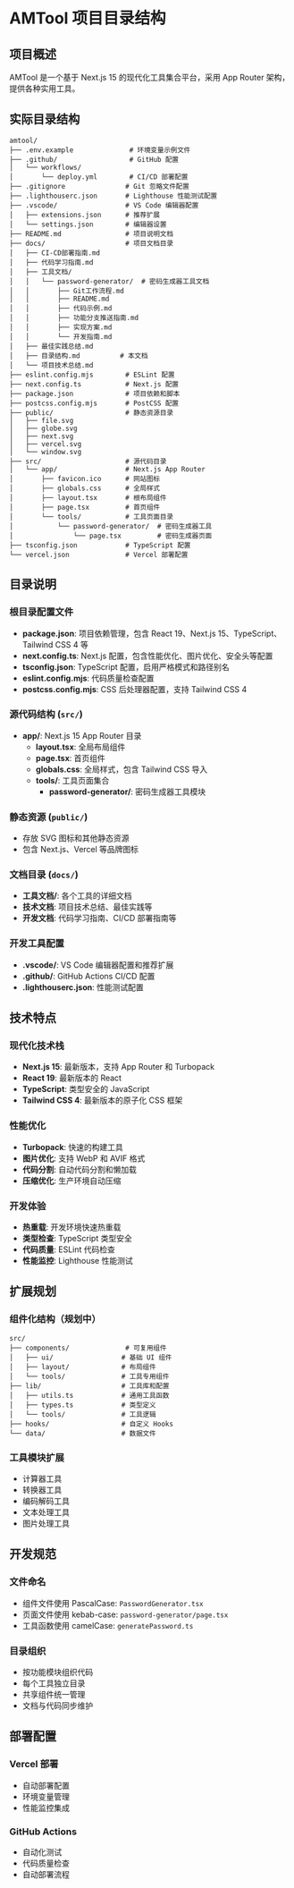 # AMTool 项目目录结构

## 项目概述
AMTool 是一个基于 Next.js 15 的现代化工具集合平台，采用 App Router 架构，提供各种实用工具。

## 实际目录结构

```
amtool/
├── .env.example              # 环境变量示例文件
├── .github/                  # GitHub 配置
│   └── workflows/
│       └── deploy.yml        # CI/CD 部署配置
├── .gitignore               # Git 忽略文件配置
├── .lighthouserc.json       # Lighthouse 性能测试配置
├── .vscode/                 # VS Code 编辑器配置
│   ├── extensions.json      # 推荐扩展
│   └── settings.json        # 编辑器设置
├── README.md                # 项目说明文档
├── docs/                    # 项目文档目录
│   ├── CI-CD部署指南.md
│   ├── 代码学习指南.md
│   ├── 工具文档/
│   │   └── password-generator/  # 密码生成器工具文档
│   │       ├── Git工作流程.md
│   │       ├── README.md
│   │       ├── 代码示例.md
│   │       ├── 功能分支推送指南.md
│   │       ├── 实现方案.md
│   │       └── 开发指南.md
│   ├── 最佳实践总结.md
│   ├── 目录结构.md          # 本文档
│   └── 项目技术总结.md
├── eslint.config.mjs        # ESLint 配置
├── next.config.ts           # Next.js 配置
├── package.json             # 项目依赖和脚本
├── postcss.config.mjs       # PostCSS 配置
├── public/                  # 静态资源目录
│   ├── file.svg
│   ├── globe.svg
│   ├── next.svg
│   ├── vercel.svg
│   └── window.svg
├── src/                     # 源代码目录
│   └── app/                 # Next.js App Router
│       ├── favicon.ico      # 网站图标
│       ├── globals.css      # 全局样式
│       ├── layout.tsx       # 根布局组件
│       ├── page.tsx         # 首页组件
│       └── tools/           # 工具页面目录
│           └── password-generator/  # 密码生成器工具
│               └── page.tsx         # 密码生成器页面
├── tsconfig.json            # TypeScript 配置
└── vercel.json              # Vercel 部署配置
```

## 目录说明

### 根目录配置文件
- **package.json**: 项目依赖管理，包含 React 19、Next.js 15、TypeScript、Tailwind CSS 4 等
- **next.config.ts**: Next.js 配置，包含性能优化、图片优化、安全头等配置
- **tsconfig.json**: TypeScript 配置，启用严格模式和路径别名
- **eslint.config.mjs**: 代码质量检查配置
- **postcss.config.mjs**: CSS 后处理器配置，支持 Tailwind CSS 4

### 源代码结构 (`src/`)
- **app/**: Next.js 15 App Router 目录
  - **layout.tsx**: 全局布局组件
  - **page.tsx**: 首页组件
  - **globals.css**: 全局样式，包含 Tailwind CSS 导入
  - **tools/**: 工具页面集合
    - **password-generator/**: 密码生成器工具模块

### 静态资源 (`public/`)
- 存放 SVG 图标和其他静态资源
- 包含 Next.js、Vercel 等品牌图标

### 文档目录 (`docs/`)
- **工具文档/**: 各个工具的详细文档
- **技术文档**: 项目技术总结、最佳实践等
- **开发文档**: 代码学习指南、CI/CD 部署指南等

### 开发工具配置
- **.vscode/**: VS Code 编辑器配置和推荐扩展
- **.github/**: GitHub Actions CI/CD 配置
- **.lighthouserc.json**: 性能测试配置

## 技术特点

### 现代化技术栈
- **Next.js 15**: 最新版本，支持 App Router 和 Turbopack
- **React 19**: 最新版本的 React
- **TypeScript**: 类型安全的 JavaScript
- **Tailwind CSS 4**: 最新版本的原子化 CSS 框架

### 性能优化
- **Turbopack**: 快速的构建工具
- **图片优化**: 支持 WebP 和 AVIF 格式
- **代码分割**: 自动代码分割和懒加载
- **压缩优化**: 生产环境自动压缩

### 开发体验
- **热重载**: 开发环境快速热重载
- **类型检查**: TypeScript 类型安全
- **代码质量**: ESLint 代码检查
- **性能监控**: Lighthouse 性能测试

## 扩展规划

### 组件化结构（规划中）
```
src/
├── components/              # 可复用组件
│   ├── ui/                 # 基础 UI 组件
│   ├── layout/             # 布局组件
│   └── tools/              # 工具专用组件
├── lib/                    # 工具库和配置
│   ├── utils.ts            # 通用工具函数
│   ├── types.ts            # 类型定义
│   └── tools/              # 工具逻辑
├── hooks/                  # 自定义 Hooks
└── data/                   # 数据文件
```

### 工具模块扩展
- 计算器工具
- 转换器工具
- 编码解码工具
- 文本处理工具
- 图片处理工具

## 开发规范

### 文件命名
- 组件文件使用 PascalCase: `PasswordGenerator.tsx`
- 页面文件使用 kebab-case: `password-generator/page.tsx`
- 工具函数使用 camelCase: `generatePassword.ts`

### 目录组织
- 按功能模块组织代码
- 每个工具独立目录
- 共享组件统一管理
- 文档与代码同步维护

## 部署配置

### Vercel 部署
- 自动部署配置
- 环境变量管理
- 性能监控集成

### GitHub Actions
- 自动化测试
- 代码质量检查
- 自动部署流程